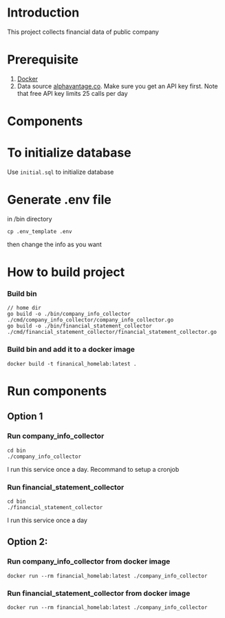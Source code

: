 # Introduction
This project collects financial data of public company

# Prerequisite
1. [Docker](https://docs.docker.com/engine/install/)
2. Data source [alphavantage.co](https://www.alphavantage.co/). Make sure you get an API key first. Note that free API key limits 25 calls per day

# Components

# To initialize database
Use ```initial.sql``` to initialize database

# Generate .env file

in /bin directory
```
cp .env_template .env
```
then change the info as you want

# How to build project 
### Build bin 
```
// home dir
go build -o ./bin/company_info_collector ./cmd/company_info_collector/company_info_collector.go
go build -o ./bin/financial_statement_collector ./cmd/financial_statement_collector/financial_statement_collector.go
```

### Build bin and add it to a docker image
```
docker build -t finanical_homelab:latest .
```

# Run components
## Option 1
### Run company_info_collector
```
cd bin 
./company_info_collector
```
I run this service once a day. Recommand to setup a cronjob

### Run financial_statement_collector
```
cd bin 
./financial_statement_collector
```
I run this service once a day

## Option 2:
### Run company_info_collector from docker image
```
docker run --rm financial_homelab:latest ./company_info_collector
```

### Run financial_statement_collector from docker image
```
docker run --rm financial_homelab:latest ./company_info_collector
```